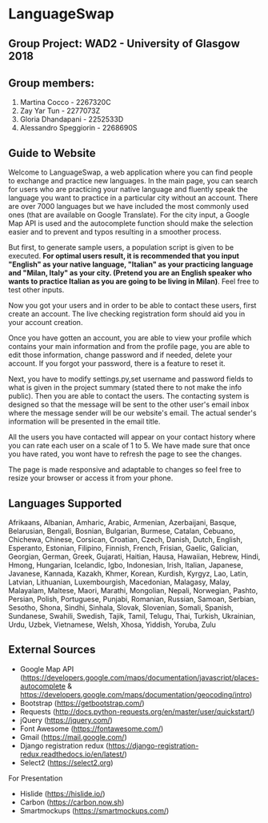# LanguageSwap 
## Group Project: WAD2 - University of Glasgow 2018
## Group members: 

 1. Martina Cocco - 2267320C
 2. Zay Yar Tun - 2277073Z
 3. Gloria Dhandapani - 2252533D
 4. Alessandro Speggiorin - 2268690S

## Guide to Website
Welcome to LanguageSwap, a web application where you can find people to exchange and practice new languages.
In the main page, you can search for users who are practicing your native language and fluently speak the language you want to practice
in a particular city without an account. There are over 7000 languages but we have included the most commonly used 
ones (that are available on Google Translate). For the city input, a Google Map API is used and the autocomplete 
function should make the selection easier and to prevent and typos resulting in a smoother process.

But first, to generate sample users, a population script is given to be executed. **For optimal users result,
it is recommended that you input "English" as your native language, "Italian" as your practicing language and 
"Milan, Italy" as your city. (Pretend you are an English speaker who wants to practice Italian as you are going to be 
living in Milan)**. Feel free to test other inputs.

Now you got your users and in order to be able to contact these users, first create an account. The live checking 
registration form should aid you in your account creation.

Once you have gotten an account, you are able to view your profile which contains your main information and from the 
profile page, you are able to edit those information, change password and if needed, delete your account. If you forgot 
your password, there is a feature to reset it.

Next, you have to modify settings.py,set username and password fields to what is given in the project summary (stated there to 
not make the info public). Then you are able to contact the users. The contacting system is designed so that the message will be sent 
to the other user's email inbox where the message sender will be our website's email. The actual sender's information will 
be presented in the email title.

All the users you have contacted will appear on your contact history where you can rate each user on a scale of 1 to 5. 
We have made sure that once you have rated, you wont have to refresh the page to see the changes.

The page is made responsive and adaptable to changes so feel free to resize your browser or access it from your phone.

## Languages Supported
Afrikaans, Albanian, Amharic, Arabic, Armenian, Azerbaijani, Basque, Belarusian, Bengali, Bosnian, Bulgarian, Burmese, Catalan, Cebuano, Chichewa, Chinese, Corsican, Croatian, Czech, Danish, Dutch, English, Esperanto, Estonian, Filipino, Finnish, French, Frisian, Gaelic, Galician, Georgian, German, Greek, Gujarati, Haitian, Hausa, Hawaiian, Hebrew, Hindi, Hmong, Hungarian, Icelandic, Igbo, Indonesian, Irish, Italian, Japanese, Javanese, Kannada, Kazakh, Khmer, Korean, Kurdish, Kyrgyz, Lao, Latin, Latvian, Lithuanian, Luxembourgish, Macedonian, Malagasy, Malay, Malayalam, Maltese, Maori, Marathi, Mongolian, Nepali, Norwegian, Pashto, Persian, Polish, Portuguese, Punjabi, Romanian, Russian, Samoan, Serbian, Sesotho, Shona, Sindhi, Sinhala, Slovak, Slovenian, Somali, Spanish, Sundanese, Swahili, Swedish, Tajik, Tamil, Telugu, Thai, Turkish, Ukrainian, Urdu, Uzbek, Vietnamese, Welsh, Xhosa, Yiddish, Yoruba, Zulu


## External Sources
*	Google Map API (https://developers.google.com/maps/documentation/javascript/places-autocomplete & https://developers.google.com/maps/documentation/geocoding/intro)
*	Bootstrap (https://getbootstrap.com/)
*	Requests (http://docs.python-requests.org/en/master/user/quickstart/)
*	jQuery (https://jquery.com/)
*	Font Awesome (https://fontawesome.com/)
*	Gmail (https://mail.google.com/)
*	Django registration redux (https://django-registration-redux.readthedocs.io/en/latest/)
*	Select2 (https://select2.org)

For Presentation
*	Hislide (https://hislide.io/)
*	Carbon (https://carbon.now.sh)
*	Smartmockups (https://smartmockups.com/)


